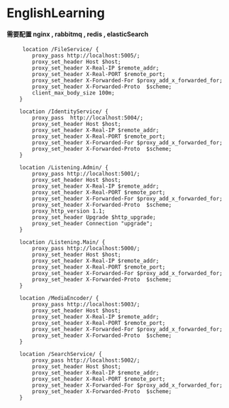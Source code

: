 # EnglishLearning

#### 需要配置 nginx , rabbitmq , redis , elasticSearch

         location /FileService/ {
			proxy_pass http://localhost:5005/;
			proxy_set_header Host $host;
            proxy_set_header X-Real-IP $remote_addr;
            proxy_set_header X-Real-PORT $remote_port;
            proxy_set_header X-Forwarded-For $proxy_add_x_forwarded_for;
            proxy_set_header X-Forwarded-Proto  $scheme;
            client_max_body_size 100m;
		}
        
        location /IdentityService/ {
			proxy_pass  http://localhost:5004/;
			proxy_set_header Host $host;
            proxy_set_header X-Real-IP $remote_addr;
            proxy_set_header X-Real-PORT $remote_port;
            proxy_set_header X-Forwarded-For $proxy_add_x_forwarded_for;
            proxy_set_header X-Forwarded-Proto  $scheme;
		}
		
		location /Listening.Admin/ {
			proxy_pass http://localhost:5001/;
			proxy_set_header Host $host;
            proxy_set_header X-Real-IP $remote_addr;
            proxy_set_header X-Real-PORT $remote_port;
            proxy_set_header X-Forwarded-For $proxy_add_x_forwarded_for;
            proxy_set_header X-Forwarded-Proto  $scheme;
			proxy_http_version 1.1;
			proxy_set_header Upgrade $http_upgrade;
			proxy_set_header Connection "upgrade";
		}

		location /Listening.Main/ {
			proxy_pass http://localhost:5000/;
			proxy_set_header Host $host;
            proxy_set_header X-Real-IP $remote_addr;
            proxy_set_header X-Real-PORT $remote_port;
            proxy_set_header X-Forwarded-For $proxy_add_x_forwarded_for;			
            proxy_set_header X-Forwarded-Proto  $scheme;
		}			
		
		location /MediaEncoder/ {
			proxy_pass http://localhost:5003/;
			proxy_set_header Host $host;
            proxy_set_header X-Real-IP $remote_addr;
            proxy_set_header X-Real-PORT $remote_port;
            proxy_set_header X-Forwarded-For $proxy_add_x_forwarded_for;	
            proxy_set_header X-Forwarded-Proto  $scheme;		
		}

		location /SearchService/ {
			proxy_pass http://localhost:5002/;
			proxy_set_header Host $host;
            proxy_set_header X-Real-IP $remote_addr;
            proxy_set_header X-Real-PORT $remote_port;
            proxy_set_header X-Forwarded-For $proxy_add_x_forwarded_for;
            proxy_set_header X-Forwarded-Proto  $scheme;
		}				

